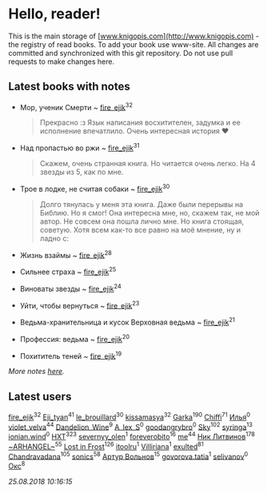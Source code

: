 # Hello, reader!
This is the main storage of [www.knigopis.com](http://www.knigopis.com) - the registry of read books.
To add your book use www-site. All changes are committed and synchronized with this git repository.
Do not use pull requests to make changes here.


## Latest books with notes
* Мор, ученик Смерти ~ [fire_ejik](users/329/32903202-vkontakte)<sup>32</sup>
    > Прекрасно :з Язык написания восхитителен, задумка и ее исполнение впечатлило. Очень интересная история ♥

* Над пропастью во ржи ~ [fire_ejik](users/329/32903202-vkontakte)<sup>31</sup>
    > Скажем, очень странная книга. Но читается очень легко. На 4 звезды из 5, как по мне.

* Трое в лодке, не считая собаки ~ [fire_ejik](users/329/32903202-vkontakte)<sup>30</sup>
    > Долго тянулась у меня эта книга. Даже были перерывы на Библию. Но я смог! Она интересна мне, но, скажем так, не мой автор. Не совсем она пошла лично мне. Но книга стоящая, советую. Хотя всем как-то все равно на моё мнение, ну и ладно с:

* Жизнь взаймы ~ [fire_ejik](users/329/32903202-vkontakte)<sup>28</sup>

* Сильнее страха ~ [fire_ejik](users/329/32903202-vkontakte)<sup>25</sup>

* Виноваты звезды ~ [fire_ejik](users/329/32903202-vkontakte)<sup>24</sup>

* Уйти, чтобы вернуться ~ [fire_ejik](users/329/32903202-vkontakte)<sup>23</sup>

* Ведьма-хранительница и кусок Верховная ведьма ~ [fire_ejik](users/329/32903202-vkontakte)<sup>21</sup>

* Профессия: ведьма ~ [fire_ejik](users/329/32903202-vkontakte)<sup>20</sup>

* Похититель теней ~ [fire_ejik](users/329/32903202-vkontakte)<sup>19</sup>


_More notes [here](latest_books_with_notes.md)._


## Latest users
[fire_ejik](users/329/32903202-vkontakte)<sup>32</sup> 
[Eji_tyan](users/235/2352103981-twitter)<sup>41</sup> 
[le_brouillard](users/133/13330781-vkontakte)<sup>30</sup> 
[kissamasya](users/684/68439978-vkontakte)<sup>32</sup> 
[Garka](users/115/115753719718250012620-google)<sup>190</sup> 
[Chiffi](users/105/105831994080785626680-google)<sup>71</sup> 
[Илья](users/116/116129929397924954448-google)<sup>0</sup> 
[violet_velva](users/116/116961712580551399099-google)<sup>44</sup> 
[Dandelion_Wine](users/586/58602788-vkontakte)<sup>9</sup> 
[A_lex_S](users/104/104452088751111617579-google)<sup>0</sup> 
[goodangrybro](users/113/113297173414505455315-google)<sup>0</sup> 
[Sky](users/118/118049897850017649660-google)<sup>102</sup> 
[syringa](users/570/57062183-vkontakte)<sup>13</sup> 
[ionian.wind](users/144/144458-vkontakte)<sup>0</sup> 
[HXT](users/100/100002563462782-facebook)<sup>323</sup> 
[severnyy_olen](users/113/113571576628170899835-google)<sup>1</sup> 
[foreverobito](users/481/481937529-vkontakte)<sup>16</sup> 
[me](users/381/381417697-yandex)<sup>44</sup> 
[Ник Литвинов](users/241/241974816-vkontakte)<sup>178</sup> 
[~ARHANGEL~](users/642/64251996-vkontakte)<sup>55</sup> 
[Lost in Frost](users/103/103293621948650602575-google)<sup>126</sup> 
[itoolru](users/100/100001578234748-facebook)<sup>1</sup> 
[Villiriana](users/220/2204910936245631-facebook)<sup>1</sup> 
[exulted](users/100/100599204551896265722-google)<sup>81</sup> 
[Chandravadana](users/105/105866022348292919948-google)<sup>105</sup> 
[sonics](users/588/5880221-vkontakte)<sup>58</sup> 
[Артур Вольнов](users/225/225880893-vkontakte)<sup>15</sup> 
[govorova.tatia](users/500/500014724-vkontakte)<sup>1</sup> 
[selivanov](users/104/104491677658529528381-google)<sup>0</sup> 
[Окс](users/102/102536471289425216982-google)<sup>8</sup> 


_25.08.2018 10:16:15_
